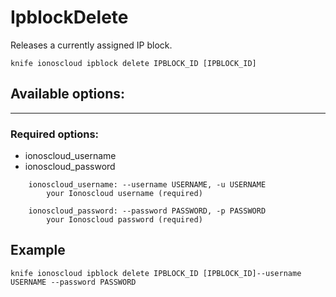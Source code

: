 # IpblockDelete

Releases a currently assigned IP block.

```text
knife ionoscloud ipblock delete IPBLOCK_ID [IPBLOCK_ID]
```

## Available options:
---

### Required options:

* ionoscloud_username
* ionoscloud_password

```text
    ionoscloud_username: --username USERNAME, -u USERNAME
        your Ionoscloud username (required)

    ionoscloud_password: --password PASSWORD, -p PASSWORD
        your Ionoscloud password (required)

```

## Example

```text
knife ionoscloud ipblock delete IPBLOCK_ID [IPBLOCK_ID]--username USERNAME --password PASSWORD
```
